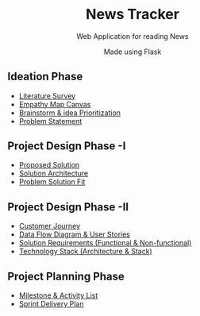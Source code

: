 <h1 align="center" style="margin-top: 0px;">News Tracker</h1>

<p align="center" >Web Application for reading News</p>
<p align="center" >Made using Flask</p>


## Ideation Phase

* [Literature Survey](https://github.com/IBM-EPBL/IBM-Project-33625-1660224672/blob/main/Ideation%20Phase/Literature%20Survey%20(2).pptx)
* [Empathy Map Canvas](https://github.com/IBM-EPBL/IBM-Project-33625-1660224672/blob/main/Ideation%20Phase/Empathy%20Map%20(1).pdf)
* [Brainstorm & idea Prioritization](https://github.com/IBM-EPBL/IBM-Project-33625-1660224672/blob/main/Ideation%20Phase/Ideation.pdf)
* [Problem Statement](https://github.com/IBM-EPBL/IBM-Project-33625-1660224672/blob/main/Ideation%20Phase/problem%20statement.docx.pdf)

## Project Design Phase -I
* [Proposed Solution](https://github.com/IBM-EPBL/IBM-Project-33625-1660224672/blob/main/Project%20Design%20Phase%20-I/Proposed%20Solution%20(1).pdf)
* [Solution Architecture](https://github.com/IBM-EPBL/IBM-Project-33625-1660224672/blob/main/Project%20Design%20Phase%20-I/SOLUTION%20ARCHITECTURE%20(1).pdf)
* [Problem Solution Fit](https://github.com/IBM-EPBL/IBM-Project-33625-1660224672/blob/main/Project%20Design%20Phase%20-I/Problem_Solution_Fit.pdf)

## Project Design Phase -II
* [Customer Journey](https://github.com/IBM-EPBL/IBM-Project-33625-1660224672/blob/main/Project%20Design%20Phase%20-II/CUSTOMER%20JOURNEY.pdf)
* [Data Flow Diagram & User Stories](https://github.com/IBM-EPBL/IBM-Project-33625-1660224672/blob/main/Project%20Design%20Phase%20-II/Data%20Flow%20Diagram%20%26%20User%20Stories.pdf)
* [Solution Requirements (Functional & Non-functional)](https://github.com/IBM-EPBL/IBM-Project-33625-1660224672/blob/main/Project%20Design%20Phase%20-II/Solution%20Requirements%20(Functional%20%26%20Non-functional).pdf)
* [Technology Stack (Architecture & Stack)](https://github.com/IBM-EPBL/IBM-Project-33625-1660224672/blob/main/Project%20Design%20Phase%20-II/Technology%20Stack%20(Architecture%20%26%20Stack).pdf)

## Project Planning Phase
* [Milestone & Activity List](https://github.com/IBM-EPBL/IBM-Project-33625-1660224672/blob/main/Project%20Planning%20Phase/Milestone%20%26%20Activity%20List%20(1)%20(1).pdf)
* [Sprint Delivery Plan](https://github.com/IBM-EPBL/IBM-Project-33625-1660224672/blob/main/Project%20Planning%20Phase/Sprint%20Delivery%20Plan%20.docx.pdf)
